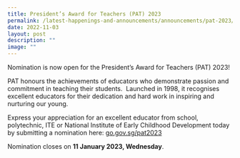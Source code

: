 ```yaml
---
title: President’s Award for Teachers (PAT) 2023
permalink: /latest-happenings-and-announcements/announcements/pat-2023/
date: 2022-11-03
layout: post
description: ""
image: ""
---
```


Nomination is now open for the President’s Award for Teachers (PAT) 2023!  
  
PAT honours the achievements of educators who demonstrate passion and commitment in teaching their students.  Launched in 1998, it recognises excellent educators for their dedication and hard work in inspiring and nurturing our young.  
  
Express your appreciation for an excellent educator from school, polytechnic, ITE or National Institute of Early Childhood Development today by submitting a nomination here: [go.gov.sg/pat2023](go.gov.sg/pat2023)  
  

Nomination closes on **11 January 2023, Wednesday**.